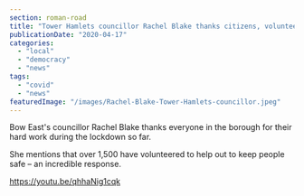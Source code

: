 ```yaml
---
section: roman-road
title: "Tower Hamlets councillor Rachel Blake thanks citizens, volunteers and key workers"
publicationDate: "2020-04-17"
categories: 
  - "local"
  - "democracy"
  - "news"
tags: 
  - "covid"
  - "news"
featuredImage: "/images/Rachel-Blake-Tower-Hamlets-councillor.jpeg"
---
```


Bow East's councillor Rachel Blake thanks everyone in the borough for their hard work during the lockdown so far.

She mentions that over 1,500 have volunteered to help out to keep people safe – an incredible response.

https://youtu.be/qhhaNig1cqk
